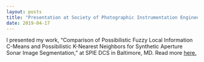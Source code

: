 ```yaml
---
layout: posts
title: "Presentation at Society of Photographic Instrumentation Engineers (SPIE) Defense + Commercial Sensing 2019"
date: 2019-04-17
---
```


I presented my work, “Comparison of Possibilistic Fuzzy Local Information C-Means and Possibilistic K-Nearest Neighbors for Synthetic Aperture Sonar Image Segmentation,” at SPIE DCS in Baltimore, MD. Read more [here.](https://faculty.eng.ufl.edu/machine-learning/2019/04/our-labmates-james-bocinsky-connor-mccurley-and-joshua-peeples-recently-presented-at-spie-in-baltimore/)

